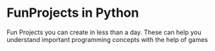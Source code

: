 # FunProjects in Python
Fun Projects you can create in less than a day.
These can help you understand important programming concepts with the help of games


